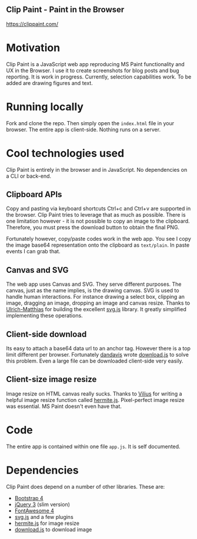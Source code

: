 Clip Paint - Paint in the Browser
---
https://clippaint.com/

# Motivation
Clip Paint is a JavaScript web app reproducing MS Paint functionality and UX in the Browser.
I use it to create screenshots for blog posts and bug reporting.
It is work in progress. Currently, selection capabilities work.
To be added are drawing figures and text.

# Running locally
Fork and clone the repo. Then simply open the `index.html` file in your browser.
The entire app is client-side. Nothing runs on a server.

# Cool technologies used
Clip Paint is entirely in the browser and in JavaScript. No dependencies on a CLI or back-end.

## Clipboard APIs
Copy and pasting via keyboard shortcuts Ctrl+c and Ctrl+v are supported in the browser.
Clip Paint tries to leverage that as much as possible.
There is one limitation however - it is not possible to copy an image to the clipboard.
Therefore, you must press the download button to obtain the final PNG.

Fortunately however, copy/paste codes work in the web app.
You see I copy the image base64 representation onto the clipboard as `text/plain`.
In paste events I can grab that.

## Canvas and SVG
The web app uses Canvas and SVG. They serve different purposes.
The canvas, just as the name implies, is the drawing canvas.
SVG is used to handle human interactions.
For instance drawing a select box, clipping an image, dragging an image, dropping an image and canvas resize.
Thanks to [Ulrich-Matthias](https://github.com/Fuzzyma) for building the excellent [svg.js](https://svgjs.com) library.
It greatly simplified implementing these operations.

## Client-side download
Its easy to attach a base64 data url to an anchor tag. However there is a top limit different per browser.
Fortunately [dandavis](https://github.com/rndme) wrote [download.js](http://danml.com/download.html) to solve this problem.
Even a large file can be downloaded client-side very easily.

## Client-size image resize
Image resize on HTML canvas really sucks.
Thanks to [Vilius](https://github.com/viliusle) for writing a helpful image resize function called [hermite.js](https://github.com/viliusle/Hermite-resize).
Pixel-perfect image resize was essential. MS Paint doesn't even have that.

# Code
The entire app is contained within one file `app.js`. It is self documented.

# Dependencies
Clip Paint does depend on a number of other libraries. These are:
- [Bootstrap 4](https://getbootstrap.com/docs/4.0/getting-started/introduction/)
- [jQuery 3](http://jquery.com/) (slim version)
- [FontAwesome 4](https://fontawesome.com/v4.7.0/icons/)
- [svg.js](https://svgjs.com/) and a few plugins
- [hermite.js](https://github.com/viliusle/Hermite-resize) for image resize
- [download.js](http://danml.com/download.html) to download image

